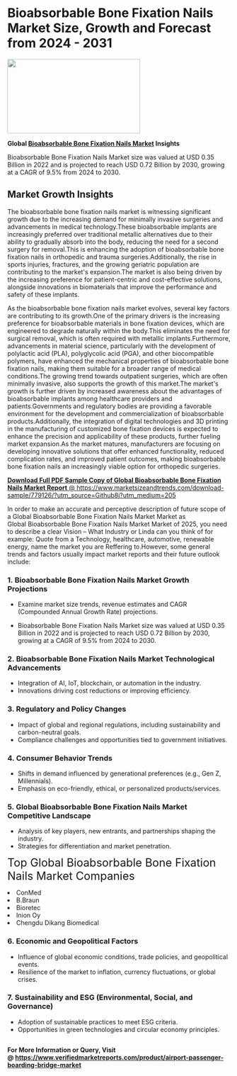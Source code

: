 <H1>Bioabsorbable Bone Fixation Nails Market Size, Growth and Forecast from 2024 - 2031</H1><img class="aligncenter size-medium wp-image-584254" src="https://thirdeyenews.in/wp-content/uploads/2024/09/Global-Market-Research-300x168.jpeg" alt="" width="300" height="168" /><p><strong>Global&nbsp;<a href="https://www.marketsizeandtrends.com/download-sample/779126/?utm_source=Github8j?utm_medium=205">Bioabsorbable Bone Fixation Nails Market</a> Insights</strong></p><p>Bioabsorbable Bone Fixation Nails Market size was valued at USD 0.35 Billion in 2022 and is projected to reach USD 0.72 Billion by 2030, growing at a CAGR of 9.5% from 2024 to 2030.</p><p><h2>Market Growth Insights</h2> <p>The bioabsorbable bone fixation nails market is witnessing significant growth due to the increasing demand for minimally invasive surgeries and advancements in medical technology.These bioabsorbable implants are increasingly preferred over traditional metallic alternatives due to their ability to gradually absorb into the body, reducing the need for a second surgery for removal.This is enhancing the adoption of bioabsorbable bone fixation nails in orthopedic and trauma surgeries.Additionally, the rise in sports injuries, fractures, and the growing geriatric population are contributing to the market's expansion.The market is also being driven by the increasing preference for patient-centric and cost-effective solutions, alongside innovations in biomaterials that improve the performance and safety of these implants.<a href="#" class="download-sample"></a></p> <p>As the bioabsorbable bone fixation nails market evolves, several key factors are contributing to its growth.One of the primary drivers is the increasing preference for bioabsorbable materials in bone fixation devices, which are engineered to degrade naturally within the body.This eliminates the need for surgical removal, which is often required with metallic implants.Furthermore, advancements in material science, particularly with the development of polylactic acid (PLA), polyglycolic acid (PGA), and other biocompatible polymers, have enhanced the mechanical properties of bioabsorbable bone fixation nails, making them suitable for a broader range of medical conditions.The growing trend towards outpatient surgeries, which are often minimally invasive, also supports the growth of this market.The market's growth is further driven by increased awareness about the advantages of bioabsorbable implants among healthcare providers and patients.Governments and regulatory bodies are providing a favorable environment for the development and commercialization of bioabsorbable products.Additionally, the integration of digital technologies and 3D printing in the manufacturing of customized bone fixation devices is expected to enhance the precision and applicability of these products, further fueling market expansion.As the market matures, manufacturers are focusing on developing innovative solutions that offer enhanced functionality, reduced complication rates, and improved patient outcomes, making bioabsorbable bone fixation nails an increasingly viable option for orthopedic surgeries.<a href="#" class="get-more"></p><p><span class=""><strong>Download Full PDF Sample Copy of Global Bioabsorbable Bone Fixation Nails Market Report</strong> @ <a href="https://www.marketsizeandtrends.com/download-sample/779126/?utm_source=Github8j?utm_medium=205" target="_blank">https://www.marketsizeandtrends.com/download-sample/779126/?utm_source=Github8j?utm_medium=205</a></span></p><p>In order to make an accurate and perceptive description of future scope of a Global&nbsp;Bioabsorbable Bone Fixation Nails Market Market as Global&nbsp;Bioabsorbable Bone Fixation Nails Market Market of 2025, you need to describe a clear Vision &ndash; What Industry or Linda can you think of for example: Quote from a Technology, healthcare, automotive, renewable energy, name the market you are Reffering to.However, some general trends and factors usually impact market reports and their future outlook include:</p><h3>1.&nbsp;<strong>Bioabsorbable Bone Fixation Nails Market Growth Projections</strong></h3><ul><li>Examine market size trends, revenue estimates and CAGR (Compounded Annual Growth Rate) projections.</li><li><p>Bioabsorbable Bone Fixation Nails Market size was valued at USD 0.35 Billion in 2022 and is projected to reach USD 0.72 Billion by 2030, growing at a CAGR of 9.5% from 2024 to 2030.</p></li></ul><h3>2.&nbsp;<strong>Bioabsorbable Bone Fixation Nails Market Technological Advancements</strong></h3><ul><li>Integration of AI, IoT, blockchain, or automation in the industry.</li><li>Innovations driving cost reductions or improving efficiency.</li></ul><h3>3.&nbsp;<strong>Regulatory and Policy Changes</strong></h3><ul><li>Impact of global and regional regulations, including sustainability and carbon-neutral goals.</li><li>Compliance challenges and opportunities tied to government initiatives.</li></ul><h3>4.&nbsp;<strong>Consumer Behavior Trends</strong></h3><ul><li>Shifts in demand influenced by generational preferences (e.g., Gen Z, Millennials).</li><li>Emphasis on eco-friendly, ethical, or personalized products/services.</li></ul><h3>5.&nbsp;<strong>Global Bioabsorbable Bone Fixation Nails Market Competitive Landscape</strong></h3><ul><li>Analysis of key players, new entrants, and partnerships shaping the industry.</li><li>Strategies for differentiation and market penetration.</li></ul><p data-pm-slice="1 1 []"><span style="color: inherit; font-family: inherit; font-size: 25px;">Top Global Bioabsorbable Bone Fixation Nails Market Companies</span></p><div class="" data-test-id=""><p><li>ConMed</li><li> B.Braun</li><li> Bioretec</li><li> Inion Oy</li><li> Chengdu Dikang Biomedical</li></p></div><h3>6.&nbsp;<strong>Economic and Geopolitical Factors</strong></h3><ul><li>Influence of global economic conditions, trade policies, and geopolitical events.</li><li>Resilience of the market to inflation, currency fluctuations, or global crises.</li></ul><h3>7.&nbsp;<strong>Sustainability and ESG (Environmental, Social, and Governance)</strong></h3><ul><li>Adoption of sustainable practices to meet ESG criteria.</li><li>Opportunities in green technologies and circular economy principles.</li></ul><h2><strong style="font-size: 14px;">For More Information or Query, Visit @&nbsp;</strong><a style="background-color: #ffffff; font-size: 14px;" href="https://www.marketsizeandtrends.com/report/bioabsorbable-bone-fixation-nails-market/" target="_blank">https://www.verifiedmarketreports.com/product/airport-passenger-boarding-bridge-market</a></h2>
